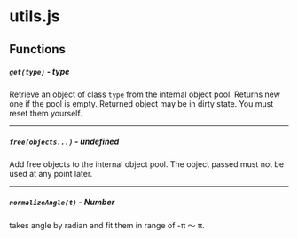 # utils.js
## Functions
##### `get(type)` - type
Retrieve an object of class `type` from the internal object pool.
Returns new one if the pool is empty.
Returned object may be in dirty state. You must reset them yourself.

---
##### `free(objects...)` - undefined
Add free objects to the internal object pool.
The object passed must not be used at any point later.

---
##### `normalizeAngle(t)` - Number
takes angle by radian and fit them in range of -π 〜 π.
